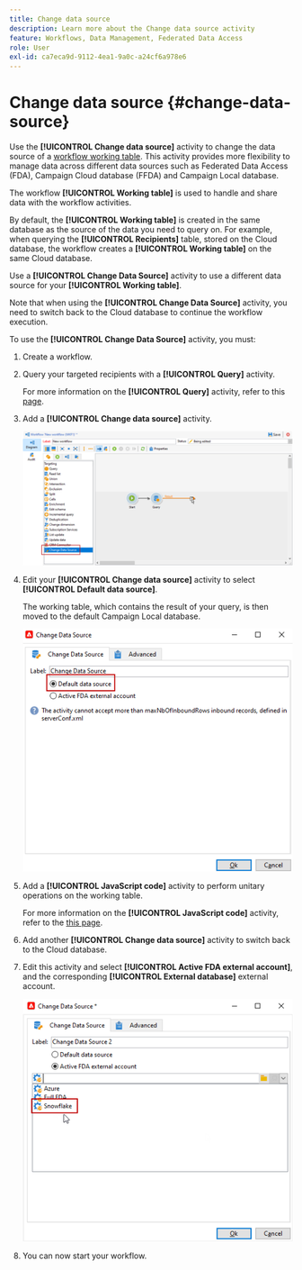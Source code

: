 ```yaml
---
title: Change data source
description: Learn more about the Change data source activity
feature: Workflows, Data Management, Federated Data Access
role: User
exl-id: ca7eca9d-9112-4ea1-9a0c-a24cf6a978e6
---
```

# Change data source {#change-data-source}

Use the **[!UICONTROL Change data source]** activity to change the data source of a [workflow working table](use-workflow-data.md#workflow-temporary-work-table). This activity provides more flexibility to manage data across different data sources such as Federated Data Access (FDA), Campaign Cloud database (FFDA) and Campaign Local database.

The workflow **[!UICONTROL Working table]** is used to handle and share data with the workflow activities. 

By default, the **[!UICONTROL Working table]** is created in the same database as the source of the data you need to query on.
For example, when querying the **[!UICONTROL Recipients]** table, stored on the Cloud database, the workflow creates a **[!UICONTROL Working table]** on the same Cloud database.

Use a **[!UICONTROL Change Data Source]** activity to use a different data source for your **[!UICONTROL Working table]**.

Note that when using the **[!UICONTROL Change Data Source]** activity, you need to switch back to the Cloud database to continue the workflow execution.

To use the **[!UICONTROL Change Data Source]** activity, you must:

1. Create a workflow.

1. Query your targeted recipients with a **[!UICONTROL Query]** activity. 

    For more information on the **[!UICONTROL Query]** activity, refer to this [page](query.md#create-a-query).

1. Add a **[!UICONTROL Change data source]** activity.

   ![](assets/change-data-source.png)

1. Edit your **[!UICONTROL Change data source]** activity to select **[!UICONTROL Default data source]**.
    
    The working table, which contains the result of your query, is then moved to the default Campaign Local database.

   ![](assets/change-data-source_2.png)

1. Add a **[!UICONTROL JavaScript code]** activity to perform unitary operations on the working table.

    For more information on the **[!UICONTROL JavaScript code]** activity, refer to the [this page](sql-code-and-javascript-code.md#javascript-code).

1. Add another **[!UICONTROL Change data source]** activity to switch back to the Cloud database. 
    
1. Edit this activity and select **[!UICONTROL Active FDA external account]**, and the corresponding **[!UICONTROL External database]** external account.

   ![](assets/change-data-source_3.png)

1. You can now start your workflow.
